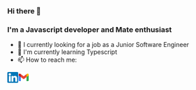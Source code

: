 ### Hi there 👋

### I'm a Javascript developer and Mate enthusiast


- 🔭 I  currently looking for a job as a Junior Software Engineer
- 🌱 I'm currently learning Typescript
- 📫 How to reach me: 

[<img align="left" alt="linkedin" width=25px src="./linkedin.png" />](https://www.linkedin.com/in/martinsotelowebdev/) [<img align="left" alt="gmail" width=25px src="./gmail.png" />](mailto:martinscaraguel@gmail.com)


